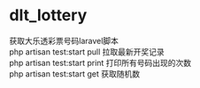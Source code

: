 # dlt_lottery
获取大乐透彩票号码laravel脚本   
php artisan test:start pull  拉取最新开奖记录   
php artisan test:start print 打印所有号码出现的次数   
php artisan test:start get   获取随机数   

